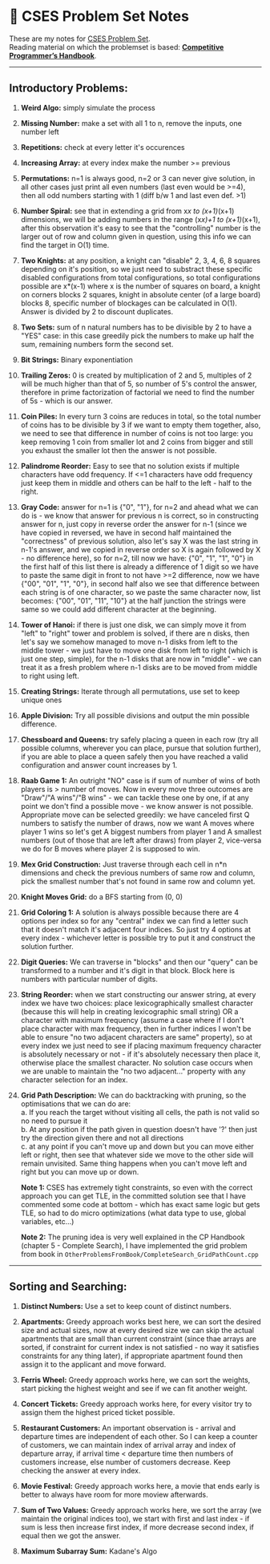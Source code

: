 # 📘 CSES Problem Set Notes

These are my notes for [CSES Problem Set](https://cses.fi/problemset/).  
Reading material on which the problemset is based: [**Competitive Programmer’s Handbook**](https://cses.fi/book/book.pdf).

---

## Introductory Problems:

1. **Weird Algo:** simply simulate the process  

2. **Missing Number:** make a set with all 1 to n, remove the inputs, one number left  

3. **Repetitions:** check at every letter it's occurences  

4. **Increasing Array:** at every index make the number >= previous  

5. **Permutations:** n=1 is always good, n=2 or 3 can never give solution, in all other cases just print all even numbers (last even would be >=4), then all odd numbers starting with 1 (diff b/w 1 and last even def. >1)  

6. **Number Spiral:** see that in extending a grid from x*x to (x+1)*(x+1) dimensions, we will be adding numbers in the range (x*x)+1 to (x+1)*(x+1), after this observation it's easy to see that the "controlling" number is the larger out of row and column given in question, using this info we can find the target in O(1) time.  

7. **Two Knights:** at any position, a knight can "disable" 2, 3, 4, 6, 8 squares depending on it's position, so we just need to substract these specific disabled configurations from total configurations, so total configurations possible are x*(x-1) where x is the number of squares on board, a knight on corners blocks 2 squares, knight in absolute center (of a large board) blocks 8, specific number of blockages can be calculated in O(1). Answer is divided by 2 to discount duplicates.  

8. **Two Sets:** sum of n natural numbers has to be divisible by 2 to have a "YES" case: in this case greedily pick the numbers to make up half the sum, remaining numbers form the second set.  

9. **Bit Strings:** Binary exponentiation  

10. **Trailing Zeros:** 0 is created by multiplication of 2 and 5, multiples of 2 will be much higher than that of 5, so number of 5's control the answer, therefore in prime factorization of factorial we need to find the number of 5s - which is our answer.  

11. **Coin Piles:** In every turn 3 coins are reduces in total, so the total number of coins has to be divisible by 3 if we want to empty them together, also, we need to see that difference in number of coins is not too large: you keep removing 1 coin from smaller lot and 2 coins from bigger and still you exhaust the smaller lot then the answer is not possible.  

12. **Palindrome Reorder:** Easy to see that no solution exists if multiple characters have odd frequency. If <=1 characters have odd frequency just keep them in middle and others can be half to the left - half to the right.  

13. **Gray Code:** answer for n=1 is {"0", "1"}, for n=2 and ahead what we can do is - we know that answer for previous n is correct, so in constructing answer for n, just copy in reverse order the answer for n-1 (since we have copied in reversed, we have in second half maintained the "correctness" of previous solution, also let's say X was the last string in n-1's answer, and we copied in reverse order so X is again followed by X - no difference here), so for n=2, till now we have: {"0", "1", "1", "0"} in the first half of this list there is already a difference of 1 digit so we have to paste the same digit in front to not have >=2 difference, now we have {"00", "01", "1", "0"}, in second half also we see that difference between each string is of one character, so we paste the same character now, list becomes: {"00", "01", "11", "10"} at the half junction the strings were same so we could add different character at the beginning.  

14. **Tower of Hanoi:** if there is just one disk, we can simply move it from "left" to "right" tower and problem is solved, if there are n disks, then let's say we somehow managed to move n-1 disks from left to the middle tower - we just have to move one disk from left to right (which is just one step, simple), for the n-1 disks that are now in "middle" - we can treat it as a fresh problem where n-1 disks are to be moved from middle to right using left.  

15. **Creating Strings:** Iterate through all permutations, use set to keep unique ones  

16. **Apple Division:** Try all possible divisions and output the min possible difference.  

17. **Chessboard and Queens:** try safely placing a queen in each row (try all possible columns, wherever you can place, pursue that solution further), if you are able to place a queen safely then you have reached a valid configuration and answer count increases by 1.  

18. **Raab Game 1:** An outright "NO" case is if sum of number of wins of both players is > number of moves. Now in every move three outcomes are "Draw"/"A wins"/"B wins" - we can tackle these one by one, if at any point we don't find a possible move - we know answer is not possible. Appropriate move can be selected greedily: we have canceled first Q numbers to satisfy the number of draws, now we want A moves where player 1 wins so let's get A biggest numbers from player 1 and A smallest numbers (out of those that are left after draws) from player 2, vice-versa we do for B moves where player 2 is supposed to win.  

19. **Mex Grid Construction:** Just traverse through each cell in n*n dimensions and check the previous numbers of same row and column, pick the smallest number that's not found in same row and column yet.  

20. **Knight Moves Grid:** do a BFS starting from (0, 0)  

21. **Grid Coloring 1:** A solution is always possible because there are 4 options per index so for any "central" index we can find a letter such that it doesn't match it's adjacent four indices. So just try 4 options at every index - whichever letter is possible try to put it and construct the solution further.  

22. **Digit Queries:** We can traverse in "blocks" and then our "query" can be transformed to a number and it's digit in that block. Block here is numbers with particular number of digits.  

23. **String Reorder:** when we start constructing our answer string, at every index we have two choices: place lexicographically smallest character (because this will help in creating lexicographic small string) OR a character with maximum frequency (assume a case where if I don't place character with max frequency, then in further indices I won't be able to ensure "no two adjacent characters are same" property), so at every index we just need to see if placing maximum frequency character is absolutely necessary or not - if it's absolutely necessary then place it, otherwise place the smallest character. No solution case occurs when we are unable to maintain the "no two adjacent..." property with any character selection for an index.  

24. **Grid Path Description:** We can do backtracking with pruning, so the optimisations that we can do are:  
    a. If you reach the target without visiting all cells, the path is not valid so no need to pursue it  
    b. At any position if the path given in question doesn't have '?' then just try the direction given there and not all directions  
    c. at any point if you can't move up and down but you can move either left or right, then see that whatever side we move to the other side will remain unvisited. Same thing happens when you can't move left and right but you can move up or down.  

    **Note 1:** CSES has extremely tight constraints, so even with the correct approach you can get TLE, in the committed solution see that I have commented some code at bottom - which has exact same logic but gets TLE, so had to do micro optimizations (what data type to use, global variables, etc...)  

    **Note 2:** The pruning idea is very well explained in the CP Handbook (chapter 5 - Complete Search), I have implemented the grid problem from book in `OtherProblemsFromBook/CompleteSearch_GridPathCount.cpp`

---

## Sorting and Searching:

1. **Distinct Numbers:** Use a set to keep count of distinct numbers.

2. **Apartments:** Greedy approach works best here, we can sort the desired size and actual sizes, now at every desired size we can skip the actual apartments that are small than current constraint (since thae arrays are sorted, if constraint for current index is not satisfied - no way it satisfies constraints for any thing later), if appropriate apartment found then assign it to the applicant and move forward.

3. **Ferris Wheel:** Greedy approach works here, we can sort the weights, start picking the highest weight and see if we can fit another weight.

4. **Concert Tickets:** Greedy approach works here, for every visitor try to assign them the highest priced ticket possible.

5. **Restaurant Customers:** An important observation is - arrival and departure times are independent of each other. So I can keep a counter of customers, we can maintain index of arrival array and index of departure array, if arrival time < departure time then numbers of customers increase, else number of customers decrease. Keep checking the answer at every index.

6. **Movie Festival:** Greedy approach works here, a movie that ends early is better to always have room for more moview afterwards.

7. **Sum of Two Values:** Greedy approach works here, we sort the array (we maintain the original indices too), we start with first and last index - if sum is less then increase first index, if more decrease second index, if equal then we got the answer.

8. **Maximum Subarray Sum:** Kadane's Algo